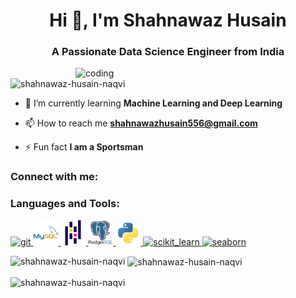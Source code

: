 <h1 align="center">Hi 👋, I'm Shahnawaz Husain</h1>
<h3 align="center">A Passionate Data Science Engineer from India</h3>

<img align ="right" alt="coding" width="400" src="![image](https://github.com/Shahnawaz-Husain-Naqvi/Shahnawaz-Husain-Naqvi/assets/157488204/cc41139f-528e-4add-a11a-42fa2123187e)
"/>



<p align="left"> <img src="https://komarev.com/ghpvc/?username=shahnawaz-husain-naqvi&label=Profile%20views&color=0e75b6&style=flat" alt="shahnawaz-husain-naqvi" /> </p>

- 🌱 I’m currently learning **Machine Learning and Deep Learning**

- 📫 How to reach me **shahnawazhusain556@gmail.com**

- ⚡ Fun fact **I am a Sportsman**

<h3 align="left">Connect with me:</h3>
<p align="left">
</p>

<h3 align="left">Languages and Tools:</h3>
<p align="left"> <a href="https://git-scm.com/" target="_blank" rel="noreferrer"> <img src="https://www.vectorlogo.zone/logos/git-scm/git-scm-icon.svg" alt="git" width="40" height="40"/> </a> <a href="https://www.mysql.com/" target="_blank" rel="noreferrer"> <img src="https://raw.githubusercontent.com/devicons/devicon/master/icons/mysql/mysql-original-wordmark.svg" alt="mysql" width="40" height="40"/> </a> <a href="https://pandas.pydata.org/" target="_blank" rel="noreferrer"> <img src="https://raw.githubusercontent.com/devicons/devicon/2ae2a900d2f041da66e950e4d48052658d850630/icons/pandas/pandas-original.svg" alt="pandas" width="40" height="40"/> </a> <a href="https://www.postgresql.org" target="_blank" rel="noreferrer"> <img src="https://raw.githubusercontent.com/devicons/devicon/master/icons/postgresql/postgresql-original-wordmark.svg" alt="postgresql" width="40" height="40"/> </a> <a href="https://www.python.org" target="_blank" rel="noreferrer"> <img src="https://raw.githubusercontent.com/devicons/devicon/master/icons/python/python-original.svg" alt="python" width="40" height="40"/> </a> <a href="https://scikit-learn.org/" target="_blank" rel="noreferrer"> <img src="https://upload.wikimedia.org/wikipedia/commons/0/05/Scikit_learn_logo_small.svg" alt="scikit_learn" width="40" height="40"/> </a> <a href="https://seaborn.pydata.org/" target="_blank" rel="noreferrer"> <img src="https://seaborn.pydata.org/_images/logo-mark-lightbg.svg" alt="seaborn" width="40" height="40"/> </a> </p>

<p><img align="left" src="https://github-readme-stats.vercel.app/api/top-langs?username=shahnawaz-husain-naqvi&show_icons=true&locale=en&layout=compact" alt="shahnawaz-husain-naqvi" /></p>

<p>&nbsp;<img align="center" src="https://github-readme-stats.vercel.app/api?username=shahnawaz-husain-naqvi&show_icons=true&locale=en" alt="shahnawaz-husain-naqvi" /></p>

<p><img align="center" src="https://github-readme-streak-stats.herokuapp.com/?user=shahnawaz-husain-naqvi&" alt="shahnawaz-husain-naqvi" /></p>

